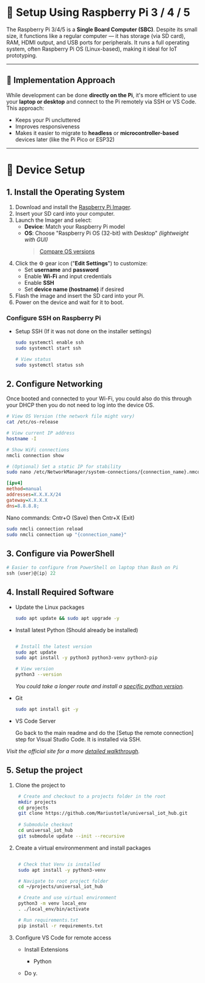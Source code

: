 # 🧠 Setup Using Raspberry Pi 3 / 4 / 5

The Raspberry Pi 3/4/5 is a **Single Board Computer (SBC)**. Despite its small size, it functions like a regular computer — it has storage (via SD card), RAM, HDMI output, and USB ports for peripherals. It runs a full operating system, often Raspberry Pi OS (Linux-based), making it ideal for IoT prototyping.

---

## 🔧 Implementation Approach

While development can be done **directly on the Pi**, it's more efficient to use your **laptop or desktop** and connect to the Pi remotely via SSH or VS Code. This approach:

- Keeps your Pi uncluttered
- Improves responsiveness
- Makes it easier to migrate to **headless** or **microcontroller-based** devices later (like the Pi Pico or ESP32)

---

# 🚀 Device Setup

## 1. Install the Operating System

1. Download and install the [Raspberry Pi Imager](https://www.raspberrypi.com/software/).
2. Insert your SD card into your computer.
3. Launch the Imager and select:
   - **Device**: Match your Raspberry Pi model
   - **OS**: Choose "Raspberry Pi OS (32-bit) with Desktop" *(lightweight with GUI)*
     > [Compare OS versions](https://www.raspberrypi.com/software/operating-systems/)
4. Click the ⚙️ gear icon ("**Edit Settings**") to customize:
   - Set **username** and **password**
   - Enable **Wi-Fi** and input credentials
   - Enable **SSH**
   - Set **device name (hostname)** if desired
5. Flash the image and insert the SD card into your Pi.
6. Power on the device and wait for it to boot.


### Configure SSH on Raspberry Pi

- Setup SSH (If it was not done on the installer settings)
  
    ```bash
    sudo systemctl enable ssh
    sudo systemctl start ssh

    # View status
    sudo systemctl status ssh
    ```


## 2. Configure Networking

Once booted and connected to your Wi-Fi, you could also do this through your DHCP then you do not need to log into the device OS.

```bash
# View OS Version (the network file might vary)
cat /etc/os-release

# View current IP address
hostname -I

# Show WiFi connections
nmcli connection show

# (Optional) Set a static IP for stability
sudo nano /etc/NetworkManager/system-connections/{connection_name}.nmconnection

```

```ini
[ipv4]
method=manual
addresses=X.X.X.X/24
gateway=X.X.X.X
dns=8.8.8.8;
```
Nano commands: Cntr+O (Save) then Cntr+X (Exit)

```bash
sudo nmcli connection reload
sudo nmcli connection up "{connection_name}"
```

## 3. Configure via PowerShell


```PowerShell
# Easier to configure from PowerShell on laptop than Bash on Pi
ssh {user}@{ip} 22
```


## 4. Install Required Software

- Update the Linux packages
    ```bash
    sudo apt update && sudo apt upgrade -y
    ```

- Install latest Python (Should already be installed)
  
    ```bash

    # Install the latest version
    sudo apt update
    sudo apt install -y python3 python3-venv python3-pip

    # View version
    python3 --version

    ```

    *You could take a longer route and install a [specific python version](device_setup/raspberry_pi_pico.md).*

- Git
  
    ```bash
    sudo apt install git -y

    ```



- VS Code Server
  
    Go back to the main readme and do the [Setup the remote connection] step for Visual Studio Code. It is installed via SSH.

*Visit the official site for a more [detailed walkthrough](https://www.raspberrypi.com/documentation/computers/getting-started.html).*

## 5. Setup the project

1. Clone the project to 
   ```bash
    # Create and checkout to a projects folder in the root
    mkdir projects
    cd projects
    git clone https://github.com/Mariustotle/universal_iot_hub.git
    
    # Submodule checkout
    cd universal_iot_hub
    git submodule update --init --recursive
   ```
  
2. Create a virtual environmenment and install packages
   
   ```bash

    # Check that Venv is installed
    sudo apt install -y python3-venv

    # Navigate to root project folder
    cd ~/projects/universal_iot_hub

    # Create and use virtual environment
    python3 -m venv local_env
    . ./local_env/bin/activate

    # Run requirements.txt
    pip install -r requirements.txt

   ```

3. Configure VS Code for remote access
    - Install Extensions
      - Python
  
    - Do y. 


